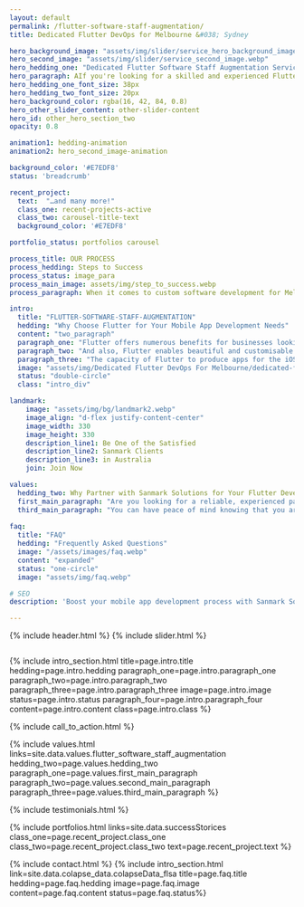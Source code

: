 ```yaml
---
layout: default
permalink: /flutter-software-staff-augmentation/
title: Dedicated Flutter DevOps for Melbourne &#038; Sydney

hero_background_image: "assets/img/slider/service_hero_background_image.webp.webp"
hero_second_image: "assets/img/slider/service_second_image.webp"
hero_hedding_one: "Dedicated Flutter Software Staff Augmentation Service for Melbourne & Sydney Businesses"
hero_paragraph: AIf you're looking for a skilled and experienced Flutter development team to help build high-quality mobile applications for your business in Melbourne or Sydney, Sanmark Solutions is here to help. Our dedicated Flutter software staff augmentation service is designed to provide the resources you need to quickly scale your development team and deliver your project on time and within budget. With our flexible and cost-effective services, you can focus on your core business while we take care of your development needs. Contact us today to learn more about our Flutter staff augmentation services.
hero_hedding_one_font_size: 38px
hero_hedding_two_font_size: 20px
hero_background_color: rgba(16, 42, 84, 0.8)
hero_other_slider_content: other-slider-content
hero_id: other_hero_section_two
opacity: 0.8

animation1: hedding-animation
animation2: hero_second_image-animation

background_color: '#E7EDF8'
status: 'breadcrumb' 

recent_project: 
  text:  "…and many more!"
  class_one: recent-projects-active
  class_two: carousel-title-text
  background_color: '#E7EDF8'

portfolio_status: portfolios carousel

process_title: OUR PROCESS
process_hedding: Steps to Success
process_status: image_para
process_main_image: assets/img/step_to_success.webp
process_paragraph: When it comes to custom software development for Melbourne & Sydney businesses, we follow a methodological process to take your software project from vision to reality. It involves open and honest communication, timely actions, frequent deliverables, and thorough reviews.

intro:
  title: "FLUTTER-SOFTWARE-STAFF-AUGMENTATION"
  hedding: "Why Choose Flutter for Your Mobile App Development Needs"
  content: "two_paragraph"
  paragraph_one: "Flutter offers numerous benefits for businesses looking to develop high-quality mobile apps. The quick development cycle made possible by the Hot Reload feature is one of the most important advantages. This feature shortens the time and effort needed to launch an app by enabling developers to observe changes made to the code in real-time. The rapid development cycle additionally enables firms to iterate quickly and modify the app in response to user feedback, enhancing customer engagement and happiness." 
  paragraph_two: "And also, Flutter enables beautiful and customisable user interfaces. The framework offers a wide range of customisable widgets that let companies design beautiful and simple user experiences. Its potent animation and graphics skills enable the development of apps that deliver a fantastic user experience, which is essential for retaining and recruiting customers. Additionally, Flutter's extensive library and package collection make it simple to add extra functionality and features to your app, helping to set it apart from rivals."
  paragraph_three: "The capacity of Flutter to produce apps for the iOS and Android operating systems. With less time and effort needed to create apps for several platforms, thanks to this cross-platform flexibility, businesses wishing to expand their customer base may do so at a lower cost. Furthermore, Flutter is a dependable framework for developing top-notch mobile apps that deliver a consistent user experience across various devices due to its capacity to run on various platforms without degrading performance."
  image: "assets/img/Dedicated Flutter DevOps For Melbourne/dedicated-flutter-devOps-for-melbourne.png"
  status: "double-circle"
  class: "intro_div"

landmark:
    image: "assets/img/bg/landmark2.webp"
    image_align: "d-flex justify-content-center"
    image_width: 330
    image_height: 330
    description_line1: Be One of the Satisfied
    description_line2: Sanmark Clients
    description_line3: in Australia
    join: Join Now

values:
  hedding_two: Why Partner with Sanmark Solutions for Your Flutter Development Project?
  first_main_paragraph: "Are you looking for a reliable, experienced partner for your Flutter development project? Look no further than Sanmark Solutions. Our team of skilled developers has a wealth of expertise in creating top-notch mobile apps using the newest tools and industry best practises."
  third_main_paragraph: "You can have peace of mind knowing that you are in capable hands by working with Sanmark Solutions. We are committed to offering amazing support and guidance throughout development and outstanding results. Count on us to use Flutter to make your concept a reality and advance your mobile app."
  
faq:
  title: "FAQ"
  hedding: "Frequently Asked Questions"
  image: "/assets/images/faq.webp"
  content: "expanded"
  status: "one-circle"
  image: "assets/img/faq.webp"

# SEO
description: 'Boost your mobile app development process with Sanmark Solutions&#039; Flutter software staff augmentation. Contact us today for the next step!'

---
```


{% include header.html %}
{% include slider.html %}

<div style="margin-top:-50px; background-color:{{page.background_color}};" >
    <div style="height:50px"></div>
    </div>

{% include intro_section.html  title=page.intro.title hedding=page.intro.hedding
      paragraph_one=page.intro.paragraph_one paragraph_two=page.intro.paragraph_two paragraph_three=page.intro.paragraph_three image=page.intro.image status=page.intro.status paragraph_four=page.intro.paragraph_four content=page.intro.content class=page.intro.class %}

{% include call_to_action.html %}

{% include values.html links=site.data.values.flutter_software_staff_augmentation hedding_two=page.values.hedding_two paragraph_one=page.values.first_main_paragraph paragraph_two=page.values.second_main_paragraph paragraph_three=page.values.third_main_paragraph %}

{% include testimonials.html %}

{% include portfolios.html links=site.data.successStorices class_one=page.recent_project.class_one class_two=page.recent_project.class_two text=page.recent_project.text %}

{% include contact.html %}
{% include intro_section.html link=site.data.colapse_data.colapseData_flsa title=page.faq.title hedding=page.faq.hedding image=page.faq.image content=page.faq.content status=page.faq.status%}

<script>
  $(document).ready(function () {
      var owl1 = $('#carouselOne .owl-carousel'); // Target the first carousel
      owl1.owlCarousel();
      $('#carouselOne .customNextBtn').click(function () { // Target the next button of the first carousel
          owl1.trigger('next.owl.carousel');
      });
      $('#carouselOne .customPrevBtn').click(function () { // Target the previous button of the first carousel
          owl1.trigger('prev.owl.carousel', [300]);
      });
  });

  $(document).ready(function () {
      var owl2 = $('#carouselTwo .owl-carousel'); // Target the second carousel
      owl2.owlCarousel();
      $('#carouselTwo .customNextBtn').click(function () { // Target the next button of the second carousel
          owl2.trigger('next.owl.carousel');
      });
      $('#carouselTwo .customPrevBtn').click(function () { // Target the previous button of the second carousel
          owl2.trigger('prev.owl.carousel', [300]);
      });
  });

  function setCardHeights() {
      // Reset card heights
      $('.value-card').height('auto');

      // Initialize variables
      let maxHeight = 0;

      // Find the maximum height among the cards
      $('.value-card').each(function () {
        const cardHeight = $(this).outerHeight();
        maxHeight = Math.max(maxHeight, cardHeight);
      });

      // Set the maximum height to all the cards
      $('.value-card').height(maxHeight);
    }

    // Call the function initially and on window resize
    $(window).on('load resize', function () {
      setCardHeights();
    });

  $(document).ready(function() {
    $("#owl-demo").owlCarousel({
    autoPlay: 3000, //Set AutoPlay to 3 seconds
    items : 4,
    itemsDesktop : [1199,3],
    itemsDesktopSmall : [979,3]
  });
});
</script>
